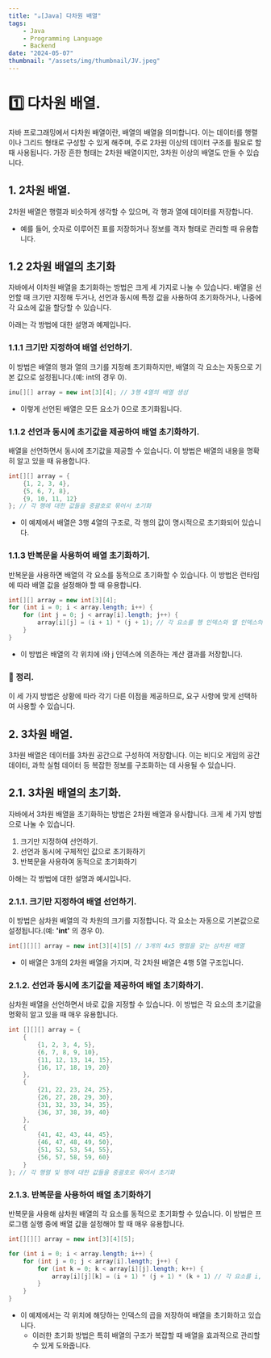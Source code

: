 ```yaml
---
title: "☕️[Java] 다차원 배열"
tags:
    - Java
    - Programming Language
    - Backend
date: "2024-05-07"
thumbnail: "/assets/img/thumbnail/JV.jpeg"
---
```


# 1️⃣ 다차원 배열.
자바 프로그래밍에서 다차원 배열이란, 배열의 배열을 의미합니다.
이는 데이터를 행렬이나 그리드 형태로 구성할 수 있게 해주며, 주로 2차원 이상의 데이터 구조를 필요로 할 때 사용됩니다.
가장 흔한 형태는 2차원 배열이지만, 3차원 이상의 배열도 만들 수 있습니다.

## 1. 2차원 배열.
2차원 배열은 행렬과 비슷하게 생각할 수 있으며, 각 행과 열에 데이터를 저장합니다.
- 예를 들어, 숫자로 이루어진 표를 저장하거나 정보를 격자 형태로 관리할 때 유용합니다.

## 1.2 2차원 배열의 초기화
자바에서 이차원 배열을 초기화하는 방법은 크게 세 가지로 나눌 수 있습니다.
배열을 선언할 때 크기만 지정해 두거나, 선언과 동시에 특정 값을 사용하여 초기화하거나, 나중에 각 요소에 값을 할당할 수 있습니다.

아래는 각 방법에 대한 설명과 예제입니다.

### 1.1.1 크기만 지정하여 배열 선언하기.
이 방법은 배열의 행과 열의 크기를 지정해 초기화하지만, 배열의 각 요소는 자동으로 기본 값으로 설정됩니다.(예: int의 경우 0).

```java
inu[][] array = new int[3][4]; // 3행 4열의 배열 생성
```
- 이렇게 선언된 배열은 모든 요소가 0으로 초기화됩니다.

### 1.1.2 선언과 동시에 초기값을 제공하여 배열 초기화하기.
배열을 선언하면서 동시에 초기값을 제공할 수 있습니다.
이 방법은 배열의 내용을 명확히 알고 있을 때 유용합니다.
```java
int[][] array = {
    {1, 2, 3, 4},
    {5, 6, 7, 8},
    {9, 10, 11, 12}
}; // 각 행에 대한 값들을 중괄호로 묶어서 초기화
```
- 이 예제에서 배열은 3행 4열의 구조로, 각 행의 값이 명시적으로 초기화되어 있습니다.

### 1.1.3 반복문을 사용하여 배열 초기화하기.
반복문을 사용하면 배열의 각 요소를 동적으로 초기화할 수 있습니다.
이 방법은 런타임에 따라 배열 값을 설정해야 할 때 유용합니다.
```java
int[][] array = new int[3][4];
for (int i = 0; i < array.length; i++) {
    for (int j = 0; j < array[i].length; j++) {
        array[i][j] = (i + 1) * (j + 1); // 각 요소를 행 인덱스와 열 인덱스의 곱으로 초기화
    }
}
```

- 이 방법은 배열의 각 위치에 i와 j 인덱스에 의존하는 계산 결과를 저장합니다.

### 📝 정리.
이 세 가지 방법은 상황에 따라 각기 다른 이점을 제공하므로, 요구 사항에 맞게 선택하여 사용할 수 있습니다.

## 2. 3차원 배열.
3차원 배열은 데이터를 3차원 공간으로 구성하여 저장합니다.
이는 비디오 게임의 공간 데이터, 과학 실험 데이터 등 복잡한 정보를 구조화하는 데 사용될 수 있습니다.

## 2.1. 3차원 배열의 초기화.
자바에서 3차원 배열을 초기화하는 방법은 2차원 배열과 유사합니다.
크게 세 가지 방법으로 나눌 수 있습니다.

1. 크기만 지정하여 선언하기.
2. 선언과 동시에 구체적인 값으로 초기화하기
3. 반복문을 사용하여 동적으로 초기화하기

아해는 각 방법에 대한 설명과 예시입니다.

### 2.1.1. 크기만 지정하여 배열 선언하기.
이 방법은 삼차원 배열의 각 차원의 크기를 지정합니다.
각 요소는 자동으로 기본값으로 설정됩니다.(예: **'int'** 의 경우 0).

```java
int[][][] array = new int[3][4][5] // 3개의 4x5 행렬을 갖는 삼차원 배열
```

- 이 배열은 3개의 2차원 배열을 가지며, 각 2차원 배열은 4행 5열 구조입니다.

### 2.1.2. 선언과 동시에 초기값을 제공하여 배열 초기화하기.
삼차원 배열을 선언하면서 바로 값을 지정할 수 있습니다.
이 방법은 각 요소의 초기값을 명확히 알고 있을 때 매우 유용합니다.
```java
int [][][] array = {
    {
        {1, 2, 3, 4, 5},
        {6, 7, 8, 9, 10},
        {11, 12, 13, 14, 15},
        {16, 17, 18, 19, 20}  
    },
    {
        {21, 22, 23, 24, 25},
        {26, 27, 28, 29, 30},
        {31, 32, 33, 34, 35},
        {36, 37, 38, 39, 40}
    },
    {
        {41, 42, 43, 44, 45},
        {46, 47, 48, 49, 50},
        {51, 52, 53, 54, 55},
        {56, 57, 58, 59, 60}
    }
}; // 각 행렬 및 행에 대한 값들을 중괄호로 묶어서 초기화
```

### 2.1.3. 반복문을 사용하여 배열 초기화하기
반복문을 사용해 삼차원 배열의 각 요소를 동적으로 초기화할 수 있습니다.
이 방법은 프로그램 실행 중에 배열 값을 설정해야 할 때 매우 유용합니다.
```java
int[][][] array = new int[3][4][5];

for (int i = 0; i < array.length; i++) {
    for (int j = 0; j < array[i].length; j++) {
        for (int k = 0; k < array[i][j].length; k++) {
            array[i][j][k] = (i + 1) * (j + 1) * (k + 1) // 각 요소를 i, j, k 인덱스의 곱으로 초기화
        }
    }
}
```

- 이 예제에서는 각 위치에 해당하는 인덱스의 곱을 저장하여 배열을 초기화하고 있습니다.
    - 이러한 초기화 방법은 특히 배열의 구조가 복잡할 때 배열을 효과적으로 관리할 수 있게 도와줍니다.
